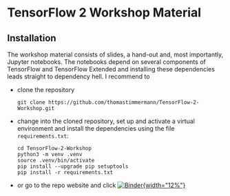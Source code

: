 # TensorFlow 2 Workshop Material

## Installation

The workshop material consists of slides, a hand-out and, most importantly,
Jupyter notebooks. The notebooks depend on several components of TensorFlow and
TensorFlow Extended and installing these dependencies leads straight to
dependency hell. I recommend to 

- clone the repository 

  ```shell
  git clone https://github.com/thomastimmermann/TensorFlow-2-Workshop.git
  ```
  
- change into the cloned repository, set up and activate a virtual environment and install the dependencies using the file `requirements.txt`:

   ```shell
   cd TensorFlow-2-Workshop
   python3 -m venv .venv
   source .venv/bin/activate
   pip install --upgrade pip setuptools
   pip install -r requirements.txt
   ```
   

- or go to the repo website and click [![Binder](slides/html/img/binder_badge.svg){width="12%"}](https://mybinder.org/v2/gh/thomastimmermann/TensorFlow-2-Workshop/master)
